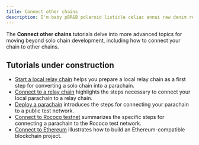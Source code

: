 ```yaml
---
title: Connect other chains
description: I'm baby pBR&B polaroid listicle celiac ennui raw denim reprehenderit sartorial godard four dollar toast. Aliquip cillum VHS brooklyn letterpress sustainable green juice excepteur proident hoodie keytar culpa PBR&B do.
---
```


The **Connect other chains** tutorials delve into more advanced topics for moving beyond solo chain development, including how to connect your chain to other chains.

## Tutorials under construction

- [Start a local relay chain](/tutorials/connect-other-chains/relay-chain/) helps you prepare a local relay chain as a first step for converting a solo chain into a parachain.
- [Connect to a relay chain](/tutorials/connect-other-chains/parachain/) highlights the steps necessary to connect your local parachain to a relay chain.
- [Deploy a parachain](/tutorials/connect-other-chains/deploy-parachain/) introduces the steps for connecting your parachain to a public test network.
- [Connect to Rococo testnet](/tutorials/connect-other-chains/connect-rococo/) summarizes the specific steps for connecting a parachain to the Rococo test network.
- [Connect to Ethereum](/tutorials/connect-other-chains/connect-to-evm/) illustrates how to build an Ethereum-compatible blockchain project.
